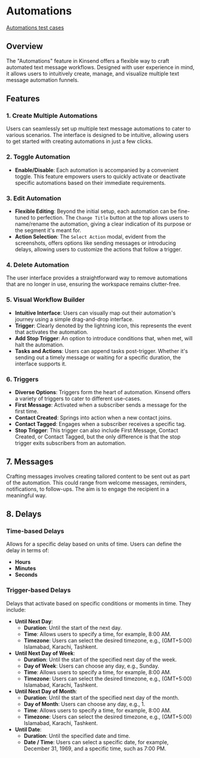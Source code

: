 # Automations

[Automations test cases](https://github.com/kinsend/kinsend-be/issues/173)

## Overview
The "Automations" feature in Kinsend offers a flexible way to craft automated text message workflows. Designed with user experience in mind, it allows users to intuitively create, manage, and visualize multiple text message automation funnels.

## Features

### 1. Create Multiple Automations
Users can seamlessly set up multiple text message automations to cater to various scenarios. The interface is designed to be intuitive, allowing users to get started with creating automations in just a few clicks.

### 2. Toggle Automation
- **Enable/Disable**: Each automation is accompanied by a convenient toggle. This feature empowers users to quickly activate or deactivate specific automations based on their immediate requirements.

### 3. Edit Automation
- **Flexible Editing**: Beyond the initial setup, each automation can be fine-tuned to perfection. The `Change Title` button at the top allows users to name/rename the automation, giving a clear indication of its purpose or the segment it's meant for.
- **Action Selection**: The `Select Action` modal, evident from the screenshots, offers options like sending messages or introducing delays, allowing users to customize the actions that follow a trigger.

### 4. Delete Automation
The user interface provides a straightforward way to remove automations that are no longer in use, ensuring the workspace remains clutter-free.

### 5. Visual Workflow Builder
- **Intuitive Interface**: Users can visually map out their automation's journey using a simple drag-and-drop interface.
- **Trigger**: Clearly denoted by the lightning icon, this represents the event that activates the automation.
- **Add Stop Trigger**: An option to introduce conditions that, when met, will halt the automation.
- **Tasks and Actions**: Users can append tasks post-trigger. Whether it's sending out a timely message or waiting for a specific duration, the interface supports it.

### 6. Triggers
- **Diverse Options**: Triggers form the heart of automation. Kinsend offers a variety of triggers to cater to different use-cases.
- **First Message**: Activated when a subscriber sends a message for the first time.
- **Contact Created**: Springs into action when a new contact joins.
- **Contact Tagged**: Engages when a subscriber receives a specific tag.
- **Stop Trigger**: This trigger can also include First Message, Contact Created, or Contact Tagged, but the only difference is that the stop trigger exits subscribers from an automation.

## 7. Messages

Crafting messages involves creating tailored content to be sent out as part of the automation. This could range from welcome messages, reminders, notifications, to follow-ups. The aim is to engage the recipient in a meaningful way.

## 8. Delays

### Time-based Delays
Allows for a specific delay based on units of time. Users can define the delay in terms of:

- **Hours**
- **Minutes**
- **Seconds**

### Trigger-based Delays
Delays that activate based on specific conditions or moments in time. They include:

- **Until Next Day**: 
    - **Duration**: Until the start of the next day.
    - **Time**: Allows users to specify a time, for example, 8:00 AM.
    - **Timezone**: Users can select the desired timezone, e.g., (GMT+5:00) Islamabad, Karachi, Tashkent.
- **Until Next Day of Week**: 
    - **Duration**: Until the start of the specified next day of the week.
    - **Day of Week**: Users can choose any day, e.g., Sunday.
    - **Time**: Allows users to specify a time, for example, 8:00 AM.
    - **Timezone**: Users can select the desired timezone, e.g., (GMT+5:00) Islamabad, Karachi, Tashkent.
- **Until Next Day of Month**: 
    - **Duration**: Until the start of the specified next day of the month.
    - **Day of Month**: Users can choose any day, e.g., 1.
    - **Time**: Allows users to specify a time, for example, 8:00 AM.
    - **Timezone**: Users can select the desired timezone, e.g., (GMT+5:00) Islamabad, Karachi, Tashkent.
- **Until Date**: 
    - **Duration**: Until the specified date and time.
    - **Date / Time**: Users can select a specific date, for example, December 31, 1969, and a specific time, such as 7:00 PM.

